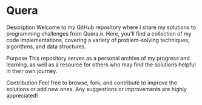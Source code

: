 # Quera
 Description
Welcome to my GitHub repository where I share my solutions to programming challenges from Quera.ir. Here, you'll find a collection of my code implementations, covering a variety of problem-solving techniques, algorithms, and data structures.

 Purpose
This repository serves as a personal archive of my progress and learning, as well as a resource for others who may find the solutions helpful in their own journey.

 Contribution
Feel free to browse, fork, and contribute to improve the solutions or add new ones. Any suggestions or improvements are highly appreciated!
